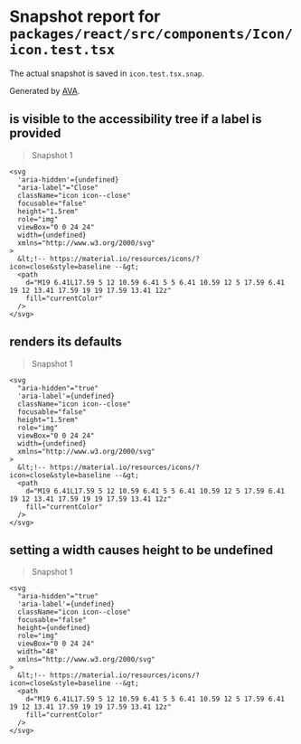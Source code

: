# Snapshot report for `packages/react/src/components/Icon/icon.test.tsx`

The actual snapshot is saved in `icon.test.tsx.snap`.

Generated by [AVA](https://avajs.dev).

## is visible to the accessibility tree if a label is provided

> Snapshot 1

    <svg
      'aria-hidden'={undefined}
      "aria-label"="Close"
      className="icon icon--close"
      focusable="false"
      height="1.5rem"
      role="img"
      viewBox="0 0 24 24"
      width={undefined}
      xmlns="http://www.w3.org/2000/svg"
    >
      &lt;!-- https://material.io/resources/icons/?icon=close&style=baseline --&gt;
      <path
        d="M19 6.41L17.59 5 12 10.59 6.41 5 5 6.41 10.59 12 5 17.59 6.41 19 12 13.41 17.59 19 19 17.59 13.41 12z"
        fill="currentColor"
      />
    </svg>

## renders its defaults

> Snapshot 1

    <svg
      "aria-hidden"="true"
      'aria-label'={undefined}
      className="icon icon--close"
      focusable="false"
      height="1.5rem"
      role="img"
      viewBox="0 0 24 24"
      width={undefined}
      xmlns="http://www.w3.org/2000/svg"
    >
      &lt;!-- https://material.io/resources/icons/?icon=close&style=baseline --&gt;
      <path
        d="M19 6.41L17.59 5 12 10.59 6.41 5 5 6.41 10.59 12 5 17.59 6.41 19 12 13.41 17.59 19 19 17.59 13.41 12z"
        fill="currentColor"
      />
    </svg>

## setting a width causes height to be undefined

> Snapshot 1

    <svg
      "aria-hidden"="true"
      'aria-label'={undefined}
      className="icon icon--close"
      focusable="false"
      height={undefined}
      role="img"
      viewBox="0 0 24 24"
      width="48"
      xmlns="http://www.w3.org/2000/svg"
    >
      &lt;!-- https://material.io/resources/icons/?icon=close&style=baseline --&gt;
      <path
        d="M19 6.41L17.59 5 12 10.59 6.41 5 5 6.41 10.59 12 5 17.59 6.41 19 12 13.41 17.59 19 19 17.59 13.41 12z"
        fill="currentColor"
      />
    </svg>
